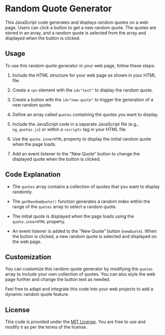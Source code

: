 # Random Quote Generator

This JavaScript code generates and displays random quotes on a web page. Users can click a button to get a new random quote. The quotes are stored in an array, and a random quote is selected from the array and displayed when the button is clicked.

## Usage

To use this random quote generator in your web page, follow these steps:

1. Include the HTML structure for your web page as shown in your HTML file.

2. Create a `<p>` element with the `id="text"` to display the random quote.

3. Create a button with the `id="new-quote"` to trigger the generation of a new random quote.

4. Define an array called `quotes` containing the quotes you want to display.

5. Include the JavaScript code in a separate JavaScript file (e.g., `ng_quotes.js`) or within a `<script>` tag in your HTML file.

6. Use the `quote.innerHTML` property to display the initial random quote when the page loads.

7. Add an event listener to the "New Quote" button to change the displayed quote when the button is clicked.

## Code Explanation

- The `quotes` array contains a collection of quotes that you want to display randomly.

- The `getRandomQuote()` function generates a random index within the range of the `quotes` array to select a random quote.

- The initial quote is displayed when the page loads using the `quote.innerHTML` property.

- An event listener is added to the "New Quote" button (`newQuote`). When the button is clicked, a new random quote is selected and displayed on the web page.

## Customization

You can customize this random quote generator by modifying the `quotes` array to include your own collection of quotes. You can also style the web page further and change the button text as needed.

Feel free to adapt and integrate this code into your web projects to add a dynamic random quote feature.

## License

This code is provided under the [MIT License](LICENSE.md). You are free to use and modify it as per the terms of the license.


